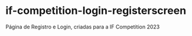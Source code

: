 # if-competition-login-registerscreen
Página de Registro e Login, criadas para a IF Competition 2023
